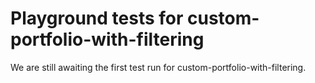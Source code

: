 # Playground tests for custom-portfolio-with-filtering
We are still awaiting the first test run for custom-portfolio-with-filtering.
